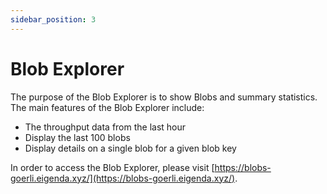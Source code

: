 ```yaml
---
sidebar_position: 3
---
```


# Blob Explorer

The purpose of the Blob Explorer is to show Blobs and summary statistics. The main features of the Blob Explorer include:

* The throughput data from the last hour
* Display the last 100 blobs
* Display details on a single blob for a given blob key

In order to access the Blob Explorer, please visit [https://blobs-goerli.eigenda.xyz/](https://blobs-goerli.eigenda.xyz/).
